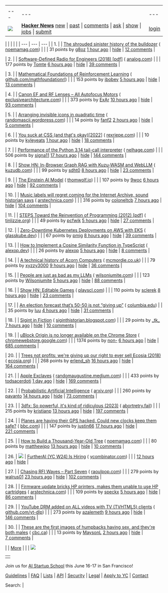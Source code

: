 |     |     |     |
| --- | --- | --- |
| |     |     |     |
| --- | --- | --- |
| [![](https://news.ycombinator.com/y18.svg)](https://news.ycombinator.com/) | **[Hacker News](https://news.ycombinator.com/news)** [new](https://news.ycombinator.com/newest) \| [past](https://news.ycombinator.com/front) \| [comments](https://news.ycombinator.com/newcomments) \| [ask](https://news.ycombinator.com/ask) \| [show](https://news.ycombinator.com/show) \| [jobs](https://news.ycombinator.com/jobs) \| [submit](https://news.ycombinator.com/submit) | [login](https://news.ycombinator.com/login?goto=news) | |

| |     |     |     |
| --- | --- | --- |
| 1. |  | [The shrouded sinister history of the bulldozer](https://www.noemamag.com/the-shrouded-sinister-history-of-the-bulldozer/) ( [noemamag.com](https://news.ycombinator.com/from?site=noemamag.com)) |
|  | 31 points by [g8oz](https://news.ycombinator.com/user?id=g8oz) [1 hour ago](https://news.ycombinator.com/item?id=43326982) \| [hide](https://news.ycombinator.com/hide?id=43326982&goto=news) \| [12 comments](https://news.ycombinator.com/item?id=43326982) |

| 2. |  | [Software-Defined Radio for Engineers (2018) \[pdf\]](https://www.analog.com/media/en/training-seminars/design-handbooks/Software-Defined-Radio-for-Engineers-2018/SDR4Engineers.pdf) ( [analog.com](https://news.ycombinator.com/from?site=analog.com)) |
|  | 177 points by [Tomte](https://news.ycombinator.com/user?id=Tomte) [6 hours ago](https://news.ycombinator.com/item?id=43323071) \| [hide](https://news.ycombinator.com/hide?id=43323071&goto=news) \| [39 comments](https://news.ycombinator.com/item?id=43323071) |

| 3. |  | [Mathematical Foundations of Reinforcement Learning](https://github.com/MathFoundationRL/Book-Mathematical-Foundation-of-Reinforcement-Learning) ( [github.com/mathfoundationrl](https://news.ycombinator.com/from?site=github.com/mathfoundationrl)) |
|  | 153 points by [ibobev](https://news.ycombinator.com/user?id=ibobev) [5 hours ago](https://news.ycombinator.com/item?id=43323946) \| [hide](https://news.ycombinator.com/hide?id=43323946&goto=news) \| [13 comments](https://news.ycombinator.com/item?id=43323946) |

| 4. |  | [Canon EF and RF Lenses – All Autofocus Motors](https://exclusivearchitecture.com/03-technical-articles-CLT-12-autofocus-systems.html) ( [exclusivearchitecture.com](https://news.ycombinator.com/from?site=exclusivearchitecture.com)) |
|  | 373 points by [ExAr](https://news.ycombinator.com/user?id=ExAr) [10 hours ago](https://news.ycombinator.com/item?id=43320230) \| [hide](https://news.ycombinator.com/hide?id=43320230&goto=news) \| [93 comments](https://news.ycombinator.com/item?id=43320230) |

| 5. |  | [Arranging invisible icons in quadratic time](https://randomascii.wordpress.com/2021/02/16/arranging-invisible-icons-in-quadratic-time/) ( [randomascii.wordpress.com](https://news.ycombinator.com/from?site=randomascii.wordpress.com)) |
|  | 14 points by [fanf2](https://news.ycombinator.com/user?id=fanf2) [2 hours ago](https://news.ycombinator.com/item?id=43288691) \| [hide](https://news.ycombinator.com/hide?id=43288691&goto=news) \| [5 comments](https://news.ycombinator.com/item?id=43288691) |

| 6. |  | [You suck at CSS (and that's okay)\[2022\]](https://rexriepe.com/yousuckatcss/) ( [rexriepe.com](https://news.ycombinator.com/from?site=rexriepe.com)) |
|  | 10 points by [kyleyeats](https://news.ycombinator.com/user?id=kyleyeats) [1 hour ago](https://news.ycombinator.com/item?id=43327155) \| [hide](https://news.ycombinator.com/hide?id=43327155&goto=news) \| [18 comments](https://news.ycombinator.com/item?id=43327155) |

| 7. |  | [Performance of the Python 3.14 tail-call interpreter](https://blog.nelhage.com/post/cpython-tail-call/) ( [nelhage.com](https://news.ycombinator.com/from?site=nelhage.com)) |
|  | 506 points by [signa11](https://news.ycombinator.com/user?id=signa11) [17 hours ago](https://news.ycombinator.com/item?id=43317592) \| [hide](https://news.ycombinator.com/hide?id=43317592&goto=news) \| [144 comments](https://news.ycombinator.com/item?id=43317592) |

| 8. |  | [Show HN: In-Browser Graph RAG with Kuzu-WASM and WebLLM](https://blog.kuzudb.com/post/kuzu-wasm-rag/) ( [kuzudb.com](https://news.ycombinator.com/from?site=kuzudb.com)) |
|  | 99 points by [sdht0](https://news.ycombinator.com/user?id=sdht0) [8 hours ago](https://news.ycombinator.com/item?id=43321523) \| [hide](https://news.ycombinator.com/hide?id=43321523&goto=news) \| [23 comments](https://news.ycombinator.com/item?id=43321523) |

| 9. |  | [The Einstein AI Model](https://thomwolf.io/blog/scientific-ai.html) ( [thomwolf.io](https://news.ycombinator.com/from?site=thomwolf.io)) |
|  | 107 points by [9woc](https://news.ycombinator.com/user?id=9woc) [6 hours ago](https://news.ycombinator.com/item?id=43300414) \| [hide](https://news.ycombinator.com/hide?id=43300414&goto=news) \| [92 comments](https://news.ycombinator.com/item?id=43300414) |

| 10. |  | [Music labels will regret coming for the Internet Archive, sound historian says](https://arstechnica.com/tech-policy/2025/03/music-labels-will-regret-coming-for-the-internet-archive-sound-historian-says/) ( [arstechnica.com](https://news.ycombinator.com/from?site=arstechnica.com)) |
|  | 316 points by [coloneltcb](https://news.ycombinator.com/user?id=coloneltcb) [7 hours ago](https://news.ycombinator.com/item?id=43322245) \| [hide](https://news.ycombinator.com/hide?id=43322245&goto=news) \| [104 comments](https://news.ycombinator.com/item?id=43322245) |

| 11. |  | [STEPS Toward the Reinvention of Programming (2012) \[pdf\]](https://tinlizzie.org/VPRIPapers/tr2012001_steps.pdf) ( [tinlizzie.org](https://news.ycombinator.com/from?site=tinlizzie.org)) |
|  | 49 points by [pcfwik](https://news.ycombinator.com/user?id=pcfwik) [5 hours ago](https://news.ycombinator.com/item?id=43323860) \| [hide](https://news.ycombinator.com/hide?id=43323860&goto=news) \| [27 comments](https://news.ycombinator.com/item?id=43323860) |

| 12. |  | [Zero-Downtime Kubernetes Deployments on AWS with EKS](https://glasskube.dev/blog/kubernetes-zero-downtime-deployments-aws-eks/) ( [glasskube.dev](https://news.ycombinator.com/from?site=glasskube.dev)) |
|  | 67 points by [pmig](https://news.ycombinator.com/user?id=pmig) [8 hours ago](https://news.ycombinator.com/item?id=43320024) \| [hide](https://news.ycombinator.com/hide?id=43320024&goto=news) \| [39 comments](https://news.ycombinator.com/item?id=43320024) |

| 13. |  | [How to Implement a Cosine Similarity Function in TypeScript](https://alexop.dev/posts/how-to-implement-a-cosine-similarity-function-in-typescript-for-vector-comparison/) ( [alexop.dev](https://news.ycombinator.com/from?site=alexop.dev)) |
|  | 26 points by [alexop](https://news.ycombinator.com/user?id=alexop) [5 hours ago](https://news.ycombinator.com/item?id=43307541) \| [hide](https://news.ycombinator.com/hide?id=43307541&goto=news) \| [8 comments](https://news.ycombinator.com/item?id=43307541) |

| 14. |  | [A technical history of Acorn Computers](https://www.mcmordie.co.uk/acornhistory/index.shtml) ( [mcmordie.co.uk](https://news.ycombinator.com/from?site=mcmordie.co.uk)) |
|  | 79 points by [xyzzy3000](https://news.ycombinator.com/user?id=xyzzy3000) [9 hours ago](https://news.ycombinator.com/item?id=43321131) \| [hide](https://news.ycombinator.com/hide?id=43321131&goto=news) \| [36 comments](https://news.ycombinator.com/item?id=43321131) |

| 15. |  | [People are just as bad as my LLMs](https://wilsoniumite.com/2025/03/10/people-are-just-as-bad-as-my-llms/) ( [wilsoniumite.com](https://news.ycombinator.com/from?site=wilsoniumite.com)) |
|  | 123 points by [Wilsoniumite](https://news.ycombinator.com/user?id=Wilsoniumite) [5 hours ago](https://news.ycombinator.com/item?id=43323755) \| [hide](https://news.ycombinator.com/hide?id=43323755&goto=news) \| [88 comments](https://news.ycombinator.com/item?id=43323755) |

| 16. |  | [Show HN: Editable Games](https://playscl.com/make) ( [playscl.com](https://news.ycombinator.com/from?site=playscl.com)) |
|  | 110 points by [sclerek](https://news.ycombinator.com/user?id=sclerek) [8 hours ago](https://news.ycombinator.com/item?id=43321688) \| [hide](https://news.ycombinator.com/hide?id=43321688&goto=news) \| [23 comments](https://news.ycombinator.com/item?id=43321688) |

| 17. |  | [An election forecast that’s 50-50 is not “giving up”](https://statmodeling.stat.columbia.edu/2025/03/05/no-an-election-forecast-thats-50-50-is-not-giving-up-no-the-election-forecasters-in-2024-did-not-say-whatever-happened-it-was-supposed-to-be-razor-thin/) ( [columbia.edu](https://news.ycombinator.com/from?site=columbia.edu)) |
|  | 35 points by [luu](https://news.ycombinator.com/user?id=luu) [4 hours ago](https://news.ycombinator.com/item?id=43304088) \| [hide](https://news.ycombinator.com/hide?id=43304088&goto=news) \| [31 comments](https://news.ycombinator.com/item?id=43304088) |

| 18. |  | [Sigint in Fiction](https://siginthistorian.blogspot.com/2025/02/sigint-in-fiction.html) ( [siginthistorian.blogspot.com](https://news.ycombinator.com/from?site=siginthistorian.blogspot.com)) |
|  | 29 points by [\_tk\_](https://news.ycombinator.com/user?id=_tk_) [7 hours ago](https://news.ycombinator.com/item?id=43307833) \| [hide](https://news.ycombinator.com/hide?id=43307833&goto=news) \| [10 comments](https://news.ycombinator.com/item?id=43307833) |

| 19. |  | [uBlock Origin is no longer available on the Chrome Store](https://chromewebstore.google.com/detail/ublock-origin/cjpalhdlnbpafiamejdnhcphjbkeiagm?hl=en) ( [chromewebstore.google.com](https://news.ycombinator.com/from?site=chromewebstore.google.com)) |
|  | 1374 points by [non-](https://news.ycombinator.com/user?id=non-) [6 hours ago](https://news.ycombinator.com/item?id=43322922) \| [hide](https://news.ycombinator.com/hide?id=43322922&goto=news) \| [685 comments](https://news.ycombinator.com/item?id=43322922) |

| 20. |  | [Trees not profits: we're giving up our right to ever sell Ecosia (2018)](https://blog.ecosia.org/trees-not-profits/) ( [ecosia.org](https://news.ycombinator.com/from?site=ecosia.org)) |
|  | 268 points by [erlend\_sh](https://news.ycombinator.com/user?id=erlend_sh) [16 hours ago](https://news.ycombinator.com/item?id=43317887) \| [hide](https://news.ycombinator.com/hide?id=43317887&goto=news) \| [164 comments](https://news.ycombinator.com/item?id=43317887) |

| 21. |  | [Apple Exclaves](https://randomaugustine.medium.com/on-apple-exclaves-d683a2c37194) ( [randomaugustine.medium.com](https://news.ycombinator.com/from?site=randomaugustine.medium.com)) |
|  | 433 points by [todsacerdoti](https://news.ycombinator.com/user?id=todsacerdoti) [1 day ago](https://news.ycombinator.com/item?id=43314657) \| [hide](https://news.ycombinator.com/hide?id=43314657&goto=news) \| [169 comments](https://news.ycombinator.com/item?id=43314657) |

| 22. |  | [Probabilistic Artificial Intelligence](https://arxiv.org/abs/2502.05244) ( [arxiv.org](https://news.ycombinator.com/from?site=arxiv.org)) |
|  | 260 points by [pavanto](https://news.ycombinator.com/user?id=pavanto) [14 hours ago](https://news.ycombinator.com/item?id=43318624) \| [hide](https://news.ycombinator.com/hide?id=43318624&goto=news) \| [73 comments](https://news.ycombinator.com/item?id=43318624) |

| 23. |  | [3dfx: So powerful, it's kind of ridiculous (2023)](https://www.abortretry.fail/p/so-powerful-its-kind-of-ridiculous) ( [abortretry.fail](https://news.ycombinator.com/from?site=abortretry.fail)) |
|  | 215 points by [kristianp](https://news.ycombinator.com/user?id=kristianp) [13 hours ago](https://news.ycombinator.com/item?id=43287327) \| [hide](https://news.ycombinator.com/hide?id=43287327&goto=news) \| [197 comments](https://news.ycombinator.com/item?id=43287327) |

| 24. |  | [Planes are having their GPS hacked. Could new clocks keep them safe?](https://www.bbc.com/news/articles/cq6yg204pvmo) ( [bbc.com](https://news.ycombinator.com/from?site=bbc.com)) |
|  | 147 points by [justin66](https://news.ycombinator.com/user?id=justin66) [17 hours ago](https://news.ycombinator.com/item?id=43289994) \| [hide](https://news.ycombinator.com/hide?id=43289994&goto=news) \| [221 comments](https://news.ycombinator.com/item?id=43289994) |

| 25. |  | [How to Build a Thousand-Year-Old Tree](https://www.noemamag.com/how-to-build-a-thousand-year-old-tree/) ( [noemamag.com](https://news.ycombinator.com/from?site=noemamag.com)) |
|  | 80 points by [matthewjpo](https://news.ycombinator.com/user?id=matthewjpo) [13 hours ago](https://news.ycombinator.com/item?id=43290498) \| [hide](https://news.ycombinator.com/hide?id=43290498&goto=news) \| [10 comments](https://news.ycombinator.com/item?id=43290498) |

| 26. | ![](https://news.ycombinator.com/s.gif) | [FurtherAI (YC W24) Is Hiring](https://www.ycombinator.com/companies/furtherai/jobs) ( [ycombinator.com](https://news.ycombinator.com/from?site=ycombinator.com)) |
|  | [12 hours ago](https://news.ycombinator.com/item?id=43319611) \| [hide](https://news.ycombinator.com/hide?id=43319611&goto=news) |

| 27. |  | [Chasing RFI Waves – Part Seven](https://raoulpop.com/2012/04/15/chasing-rfi-waves-part-seven/) ( [raoulpop.com](https://news.ycombinator.com/from?site=raoulpop.com)) |
|  | 279 points by [walrus01](https://news.ycombinator.com/user?id=walrus01) [23 hours ago](https://news.ycombinator.com/item?id=43315406) \| [hide](https://news.ycombinator.com/hide?id=43315406&goto=news) \| [102 comments](https://news.ycombinator.com/item?id=43315406) |

| 28. |  | [Firmware update bricks HP printers, makes them unable to use HP cartridges](https://arstechnica.com/gadgets/2025/03/firmware-update-bricks-hp-printers-makes-them-unable-to-use-hp-cartridges/) ( [arstechnica.com](https://news.ycombinator.com/from?site=arstechnica.com)) |
|  | 109 points by [speckx](https://news.ycombinator.com/user?id=speckx) [5 hours ago](https://news.ycombinator.com/item?id=43323923) \| [hide](https://news.ycombinator.com/hide?id=43323923&goto=news) \| [86 comments](https://news.ycombinator.com/item?id=43323923) |

| 29. |  | [YouTube DRM added on ALL videos with TV (TVHTML5) clients](https://github.com/yt-dlp/yt-dlp/issues/12563) ( [github.com/yt-dlp](https://news.ycombinator.com/from?site=github.com/yt-dlp)) |
|  | 273 points by [azalemeth](https://news.ycombinator.com/user?id=azalemeth) [9 hours ago](https://news.ycombinator.com/item?id=43321145) \| [hide](https://news.ycombinator.com/hide?id=43321145&goto=news) \| [146 comments](https://news.ycombinator.com/item?id=43321145) |

| 30. |  | [These are the first images of humpbacks having sex, and they're both males](https://www.cbc.ca/radio/asithappens/mating-male-humpbacks-1.7131511) ( [cbc.ca](https://news.ycombinator.com/from?site=cbc.ca)) |
|  | 13 points by [MaysonL](https://news.ycombinator.com/user?id=MaysonL) [2 hours ago](https://news.ycombinator.com/item?id=43326526) \| [hide](https://news.ycombinator.com/hide?id=43326526&goto=news) \| [7 comments](https://news.ycombinator.com/item?id=43326526) |

|  | [More](https://news.ycombinator.com/?p=2) | |
| ![](https://news.ycombinator.com/s.gif)

|     |
| --- |
|  |

Join us for [AI Startup School](https://events.ycombinator.com/ai-sus) this June 16-17 in San Francisco!

[Guidelines](https://news.ycombinator.com/newsguidelines.html) \| [FAQ](https://news.ycombinator.com/newsfaq.html) \| [Lists](https://news.ycombinator.com/lists) \| [API](https://github.com/HackerNews/API) \| [Security](https://news.ycombinator.com/security.html) \| [Legal](https://www.ycombinator.com/legal/) \| [Apply to YC](https://www.ycombinator.com/apply/) \| [Contact](mailto:hn@ycombinator.com)

Search: |
